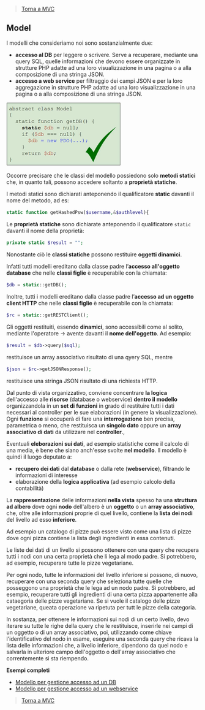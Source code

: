 >[Torna a MVC](mvcindex.md) 
## **Model**

I modelli che consideriamo noi sono sostanzialmente due: 
-	**accesso al DB** per leggere o scrivere. Serve a recuperare, mediante una query SQL, quelle informazioni che devono essere organizzate in strutture PHP adatte ad una loro visualizzazione in una pagina o a alla composizione di una stringa JSON.
-	**accesso a web service** per filtraggio dei campi JSON e per la loro aggregazione in strutture PHP adatte ad una loro visualizzazione in una pagina o a alla composizione di una stringa JSON.
 

<img src="model.png" width="300">

Occorre precisare che le classi del modello possiedono solo **metodi statici** che, in quanto tali, possono accedere soltanto a **proprietà statiche**. 

I metodi statici sono dichiarati anteponendo il qualificatore **static** davanti il nome del metodo, ad es:
```PHP
static function getHashedPsw($username,&$authlevel){
```
Le **proprietà statiche** sono dichiarate anteponendo il qualificatore ```static``` davanti il nome della proprietà:
```PHP 
private static $result = "";
```
Nonostante ciò le **classi statiche** possono restituire **oggetti dinamici**.

Infatti tutti modelli ereditano dalla classe padre l’**accesso all'oggetto database** che nelle **classi figlie** è recuperabile con la chiamata:

```PHP 
$db = static::getDB();
```
Inoltre, tutti i modelli ereditano dalla classe padre l’**accesso ad un oggetto client HTTP** che nelle **classi figlie** è recuperabile con la chiamata:

```PHP 
$rc = static::getRESTClient(); 
```

Gli oggetti restituiti, essendo **dinamici**, sono accessibili come al solito, mediante l'operatore -> avente davanti il **nome dell'oggetto**.
Ad esempio:

```PHP 
$result = $db->query($sql);
```
restituisce un array associativo risultato di una qyery SQL, mentre

```PHP 
$json = $rc->getJSONResponse();
```
restituisce una stringa JSON risultato di una richiesta HTTP.

Dal punto di vista organizzativo, conviene concentrare **la logica** dell'accesso alle **risorse** (database o webservice) **dentro il modello** organizzandola in un **set di funzioni** in grado di restituire tutti i dati necessari al controller per le sue elaborazioni (in genere la visualizzazione). Ogni **funzione** si occuperà di fare una **interrogazione** ben precisa, parametrica o meno, che restituisca un **singolo dato** oppure un **array associativo di dati** da utilizzare nel **controller**.,

Eventuali **eleborazioni sui dati**, ad esempio statistiche come il calcolo di una media, è bene che siano anch'esse svolte **nel modello**. Il modello è quindi il luogo deputato a:
- **recupero dei dati** dal **database** o dalla rete (**webservice**), filtrando le informazioni di interesse
- elaborazione della **logica applicativa** (ad esempio calcolo della contabilità)

La **rappresentazione** delle informazioni **nella vista** spesso ha una **struttura ad albero** dove ogni **nodo** dell'albero è un **oggetto** o un **array associativo**, che, oltre alle informazioni proprie di quel livello, contiene la **lista dei nodi** del livello ad esso **inferiore**. 

Ad esempio un catalogo di pizze può essere visto come una lista di pizze dove ogni pizza contiene la lista degli ingredienti in essa contenuti.

Le liste dei dati di un livello si possono ottenere con una query che recupera tutti i nodi con una certa proprietà che li lega al modo padre. Si potrebbero, ad esempio, recuperare tutte le pizze vegetariane.

Per ogni nodo, tutte le informazioni del livello inferiore si possono, di nuovo, recuperare con una seconda query che seleziona tutte quelle che posseggono una proprietà che le lega ad un nodo padre. Si potrebbero, ad esempio, recuperare tutti gli ingredienti di una certa pizza appartenente alla cataegoria delle pizze vegetariane. Se si vuole il catalogo delle pizze vegetariane, queata operazione va ripetuta per tutt  le pizze della categoria.

In sostanza, per ottenere le informazioni sui nodi di un certo livello, devo iterare su tutte le righe della query che le restituisce, inserirle nei campi di un oggetto o di un array associativo, poi, utilizzando come chiave l'identificativo del nodo in esame, eseguire una seconda query che ricava la lista delle informazioni che, a livello inferiore, dipendono da quel nodo e salvarla in ulteriore campo dell'oggetto o dell'array associativo che correntemente si sta riempendo.


**Esempi completi**

- [Modello per gestione accesso ad un DB](esmodeluser.md)
- [Modello per gestione accesso ad un webservice](eswebservice.md)

>[Torna a MVC](mvcindex.md) 
